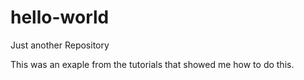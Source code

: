 # hello-world
Just another Repository 


This was an exaple from the tutorials that showed me how to do this.
